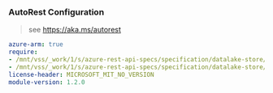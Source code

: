 ### AutoRest Configuration

> see https://aka.ms/autorest

``` yaml
azure-arm: true
require:
- /mnt/vss/_work/1/s/azure-rest-api-specs/specification/datalake-store/resource-manager/readme.md
- /mnt/vss/_work/1/s/azure-rest-api-specs/specification/datalake-store/resource-manager/readme.go.md
license-header: MICROSOFT_MIT_NO_VERSION
module-version: 1.2.0
```
